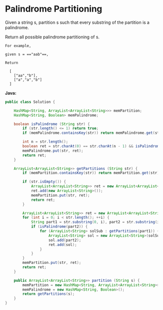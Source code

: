 # Palindrome Partitioning

Given a string s, partition s such that every substring of the partition is a palindrome.

Return all possible palindrome partitioning of s.

    For example,

    given s = =="aab"==,

    Return

      [
        ["aa","b"],
        ["a","a","b"]
      ]

**Java:**
```java
public class Solution {

    HashMap<String, ArrayList<ArrayList<String>>> memPartition;
    HashMap<String, Boolean> memPalindrome;

    boolean isPalindrome (String str) {
        if (str.length() <= 1) return true;
        if (memPalindrome.containsKey(str)) return memPalindrome.get(str);

        int n = str.length();
        boolean ret = str.charAt(0) == str.charAt(n - 1) && isPalindrome(str.substring(1, n - 1));
        memPalindrome.put(str, ret);
        return ret;
    }

    ArrayList<ArrayList<String>> getPartitions (String str) {
        if (memPartition.containsKey(str)) return memPartition.get(str);

        if (str.isEmpty()) {
            ArrayList<ArrayList<String>> ret = new ArrayList<ArrayList<String>>();
            ret.add(new ArrayList<String>());
            memPartition.put(str, ret);
            return ret;
        }

        ArrayList<ArrayList<String>> ret = new ArrayList<ArrayList<String>>();
        for (int i = 0; i < str.length(); ++i) {
            String part1 = str.substring(0, i), part2 = str.substring(i);
            if (isPalindrome(part2)) {
                for (ArrayList<String> solSub : getPartitions(part1)) {
                    ArrayList<String> sol = new ArrayList<String>(solSub);
                    sol.add(part2);
                    ret.add(sol);
                }
            }
        }
        memPartition.put(str, ret);
        return ret;
    }

    public ArrayList<ArrayList<String>> partition (String s) {
        memPartition = new HashMap<String, ArrayList<ArrayList<String>>>();
        memPalindrome = new HashMap<String, Boolean>();
        return getPartitions(s);
    }
}
```
